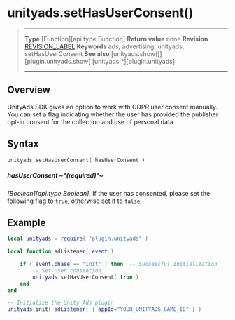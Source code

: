 # unityads.setHasUserConsent()

> --------------------- ------------------------------------------------------------------------------------------
> __Type__              [Function][api.type.Function]
> __Return value__      none
> __Revision__          [REVISION_LABEL](REVISION_URL)
> __Keywords__          ads, advertising, unityads, setHasUserConsent
> __See also__          [unityads.show()][plugin.unityads.show]
>                                        [unityads.*][plugin.unityads]
> --------------------- ------------------------------------------------------------------------------------------


## Overview

UnityAds SDK gives an option to work with GDPR user consent manually. You can set a flag indicating whether the user has provided the publisher opt-in consent for the collection and use of personal data.

## Syntax

	unityads.setHasUserConsent( hasUserConsent )

##### hasUserConsent ~^(required)^~
_[Boolean][api.type.Boolean]._ If the user has consented, please set the following flag to `true`, otherwise set it to `false`.


## Example

``````lua
local unityads = require( "plugin.unityads" )

local function adListener( event )

	if ( event.phase == "init" ) then  -- Successful initialization
		-- Set user consention
		unityads.setHasUserConsent( true )
	end
end

-- Initialize the Unity Ads plugin
unityads.init( adListener, { appId="YOUR_UNITYADS_GAME_ID" } )
``````
